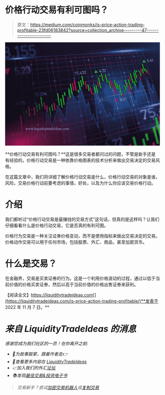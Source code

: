 # 价格行动交易有利可图吗？

> 原文：<https://medium.com/coinmonks/is-price-action-trading-profitable-23fd06183842?source=collection_archive---------47----------------------->

![](img/ed4c661c35582bb2099c5e4e392aea62.png)

**价格行动交易有利可图吗？**这是很多交易者都问过的问题，不管是新手还是有经验的。价格行动交易是一种依靠价格图表的技术分析来做出交易决定的交易风格。

在这篇文章中，我们将详细了解价格行动交易是什么，价格行动交易的对象是谁，风险，交易价格行动前要考虑的事情，好处，以及为什么你应该交易价格行动。

# 介绍

我们都听过“价格行动交易是最赚钱的交易方式”这句话，但真的是这样吗？让我们仔细看看什么是价格行动交易，它是否真的有利可图。

价格行为交易是一种关注证券价格变动，而不是使用指标来做出交易决定的交易。价格动作交易可以用于任何市场，包括股票、外汇、商品，甚至加密货币。

# 什么是交易？

在金融界，交易是买卖证券的行为。这是一个利用价格波动的过程，通过以低于当前价值的价格买卖证券，然后以高于当前价值的价格出售证券来获利。

【阅读全文】https://liquiditytradeideas.com[](https://liquiditytradeideas.com/is-price-action-trading-profitable/)**发表于 2022 年 11 月 7 日。**

# *来自 LiquidityTradeIdeas 的消息*

*感谢您成为我们社区的一员！在你离开之前:*

*   *👏为故事鼓掌，跟着作者走👉*
*   *📰查看更多内容在 [LiquidityTradeIdeas](https://liquiditytradeideas.com/)*
*   *📈加入我们的外汇[论坛](https://liquiditytradeideas.com/community/)*
*   *📚发现[最佳交易&投资电子书](https://liquiditytradeideas.com/trading-e-books/)*

> *交易新手？尝试[加密交易机器人](/coinmonks/crypto-trading-bot-c2ffce8acb2a)或[复制交易](/coinmonks/top-10-crypto-copy-trading-platforms-for-beginners-d0c37c7d698c)*